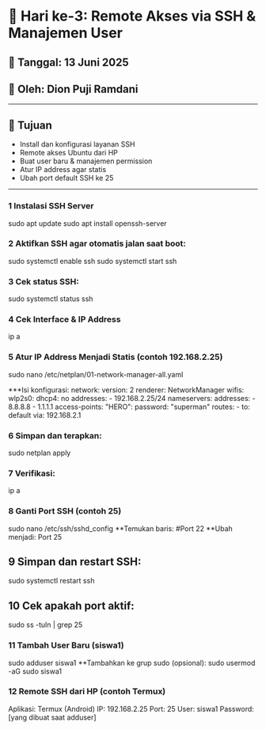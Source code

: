 # 🧪 Hari ke-3: Remote Akses via SSH & Manajemen User

## 📅 Tanggal: 13 Juni 2025  
## 🧑 Oleh: Dion Puji Ramdani

---

## 🎯 Tujuan
- Install dan konfigurasi layanan SSH
- Remote akses Ubuntu dari HP
- Buat user baru & manajemen permission
- Atur IP address agar statis
- Ubah port default SSH ke 25

---

### 1 Instalasi SSH Server
sudo apt update
sudo apt install openssh-server

### 2 Aktifkan SSH agar otomatis jalan saat boot:
sudo systemctl enable ssh
sudo systemctl start ssh

### 3 Cek status SSH:
sudo systemctl status ssh

### 4 Cek Interface & IP Address
ip a
<!--Hasilnya menunjukkan interface Wi-Fi saya bernama wlp3s0-->

### 5 Atur IP Address Menjadi Statis (contoh 192.168.2.25)
sudo nano /etc/netplan/01-network-manager-all.yaml

***Isi konfigurasi:
network:
  version: 2
  renderer: NetworkManager
  wifis:
    wlp2s0:
      dhcp4: no
      addresses:
        - 192.168.2.25/24 <!-- ganti dengan ip address -->
      nameservers:
        addresses:
          - 8.8.8.8
          - 1.1.1.1
      access-points:
        "HERO": <!-- ganti dengan nama wifi -->
          password: "superman" <!-- ganti dengan password wifi -->
      routes:
        - to: default
          via: 192.168.2.1 <!-- ganti dengan ip gateaway -->
### 6 Simpan dan terapkan:
sudo netplan apply

### 7 Verifikasi:
ip a
<!--✅ IP sudah berubah jadi 192.168.2.25 dan tidak berubah saat reboot.-->

### 8 Ganti Port SSH (contoh 25)
sudo nano /etc/ssh/sshd_config
**Temukan baris: #Port 22
**Ubah menjadi: Port 25 <!-- contoh 25 -->

## 9 Simpan dan restart SSH:
sudo systemctl restart ssh

## 10 Cek apakah port aktif:
sudo ss -tuln | grep 25

### 11 Tambah User Baru (siswa1)
sudo adduser siswa1
**Tambahkan ke grup sudo (opsional):
sudo usermod -aG sudo siswa1

### 12 Remote SSH dari HP (contoh Termux)
Aplikasi: Termux (Android)
IP: 192.168.2.25
Port: 25
User: siswa1
Password: [yang dibuat saat adduser]
